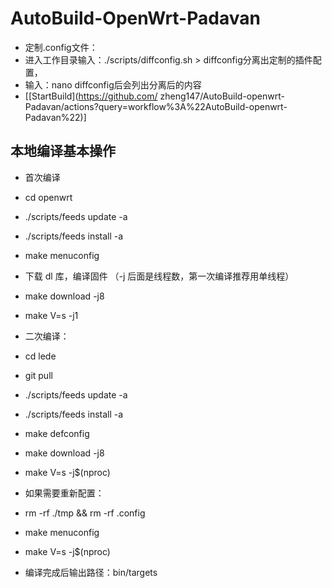 # AutoBuild-OpenWrt-Padavan

- 定制.config文件：
- 进入工作目录输入：./scripts/diffconfig.sh > diffconfig分离出定制的插件配置，
- 输入：nano diffconfig后会列出分离后的内容
- [[StartBuild](https://github.com/
zheng147/AutoBuild-openwrt-Padavan/actions?query=workflow%3A%22AutoBuild-openwrt-Padavan%22)] 

## 本地编译基本操作
- 首次编译
- cd openwrt
- ./scripts/feeds update -a
- ./scripts/feeds install -a
- make menuconfig
- 下载 dl 库，编译固件 （-j 后面是线程数，第一次编译推荐用单线程）

- make download -j8
- make V=s -j1

- 二次编译：
- cd lede
- git pull
- ./scripts/feeds update -a
- ./scripts/feeds install -a
- make defconfig
- make download -j8
- make V=s -j$(nproc)

- 如果需要重新配置：
- rm -rf ./tmp && rm -rf .config
- make menuconfig
- make V=s -j$(nproc)
- 编译完成后输出路径：bin/targets
